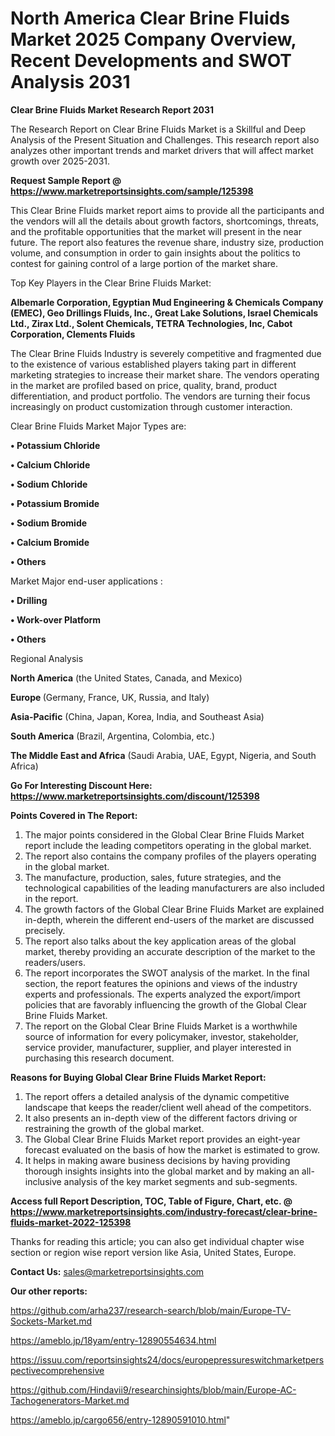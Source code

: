 # North America Clear Brine Fluids Market 2025 Company Overview, Recent Developments and SWOT Analysis 2031

<strong>Clear Brine Fluids Market Research Report 2031</strong>

The Research Report on Clear Brine Fluids Market is a Skillful and Deep Analysis of the Present Situation and Challenges. This research report also analyzes other important trends and market drivers that will affect market growth over 2025-2031.

<strong>Request Sample Report @ <a href=https://www.marketreportsinsights.com/sample/125398>https://www.marketreportsinsights.com/sample/125398</a></strong>

This Clear Brine Fluids market report aims to provide all the participants and the vendors will all the details about growth factors, shortcomings, threats, and the profitable opportunities that the market will present in the near future. The report also features the revenue share, industry size, production volume, and consumption in order to gain insights about the politics to contest for gaining control of a large portion of the market share.

Top Key Players in the Clear Brine Fluids Market:

<strong>Albemarle Corporation, Egyptian Mud Engineering & Chemicals Company (EMEC), Geo Drillings Fluids, Inc., Great Lake Solutions, Israel Chemicals Ltd., Zirax Ltd., Solent Chemicals, TETRA Technologies, Inc, Cabot Corporation, Clements Fluids</strong>

The Clear Brine Fluids Industry is severely competitive and fragmented due to the existence of various established players taking part in different marketing strategies to increase their market share. The vendors operating in the market are profiled based on price, quality, brand, product differentiation, and product portfolio. The vendors are turning their focus increasingly on product customization through customer interaction.

Clear Brine Fluids Market Major Types are:

<strong>• Potassium Chloride

• Calcium Chloride

• Sodium Chloride

• Potassium Bromide

• Sodium Bromide

• Calcium Bromide

• Others</strong>

Market Major end-user applications :

<strong>• Drilling

• Work-over Platform

• Others</strong>

Regional Analysis

</u><strong><b>North America</b></strong> (the United States, Canada, and Mexico)

<strong><b>Europe </b></strong>(Germany, France, UK, Russia, and Italy)

<strong><b>Asia-Pacific</b></strong> (China, Japan, Korea, India, and Southeast Asia)

<strong><b>South America</b></strong> (Brazil, Argentina, Colombia, etc.)

<strong><b>The Middle East and Africa</b></strong> (Saudi Arabia, UAE, Egypt, Nigeria, and South Africa)

<strong>Go For Interesting Discount Here: <a href=https://www.marketreportsinsights.com/discount/125398>https://www.marketreportsinsights.com/discount/125398</a></strong>

<strong>Points Covered in The Report:</strong>
<ol>
  <li>The major points considered in the Global Clear Brine Fluids Market report include the leading competitors operating in the global market.</li>
  <li>The report also contains the company profiles of the players operating in the global market.</li>
  <li>The manufacture, production, sales, future strategies, and the technological capabilities of the leading manufacturers are also included in the report.</li>
  <li>The growth factors of the Global Clear Brine Fluids Market are explained in-depth, wherein the different end-users of the market are discussed precisely.</li>
  <li>The report also talks about the key application areas of the global market, thereby providing an accurate description of the market to the readers/users.</li>
  <li>The report incorporates the SWOT analysis of the market. In the final section, the report features the opinions and views of the industry experts and professionals. The experts analyzed the export/import policies that are favorably influencing the growth of the Global Clear Brine Fluids Market.</li>
  <li>The report on the Global Clear Brine Fluids Market is a worthwhile source of information for every policymaker, investor, stakeholder, service provider, manufacturer, supplier, and player interested in purchasing this research document.</li>
</ol>
<strong>Reasons for Buying Global Clear Brine Fluids Market Report:</strong>

<ol>
  <li>The report offers a detailed analysis of the dynamic competitive landscape that keeps the reader/client well ahead of the competitors.</li>
  <li>It also presents an in-depth view of the different factors driving or restraining the growth of the global market.</li>
  <li>The Global Clear Brine Fluids Market report provides an eight-year forecast evaluated on the basis of how the market is estimated to grow.</li>
  <li>It helps in making aware business decisions by having providing thorough insights insights into the global market and by making an all-inclusive analysis of the key market segments and sub-segments.</li>
</ol>
<strong>Access full Report Description, TOC, Table of Figure, Chart, etc. @ <a href=https://www.marketreportsinsights.com/industry-forecast/clear-brine-fluids-market-2022-125398>https://www.marketreportsinsights.com/industry-forecast/clear-brine-fluids-market-2022-125398</a></strong>


Thanks for reading this article; you can also get individual chapter wise section or region wise report version like Asia, United States, Europe.

<strong>Contact Us:</strong>
sales@marketreportsinsights.com

<strong>Our other reports:</strong>

<a href=https://github.com/arha237/research-search/blob/main/Europe-TV-Sockets-Market.md>https://github.com/arha237/research-search/blob/main/Europe-TV-Sockets-Market.md</a>

<a href=https://ameblo.jp/18yam/entry-12890554634.html>https://ameblo.jp/18yam/entry-12890554634.html</a>

<a href=https://issuu.com/reportsinsights24/docs/europepressureswitchmarketperspectivecomprehensive>https://issuu.com/reportsinsights24/docs/europepressureswitchmarketperspectivecomprehensive</a>

<a href=https://github.com/Hindavii9/researchinsights/blob/main/Europe-AC-Tachogenerators-Market.md>https://github.com/Hindavii9/researchinsights/blob/main/Europe-AC-Tachogenerators-Market.md</a>

<a href=https://ameblo.jp/cargo656/entry-12890591010.html>https://ameblo.jp/cargo656/entry-12890591010.html</a>"
